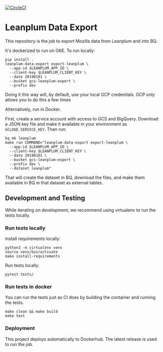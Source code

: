 [![CircleCI](https://circleci.com/gh/mozilla/leanplum_data_export.svg?style=svg)](https://circleci.com/gh/mozilla/leanplum_data_export)

# Leanplum Data Export
This repository is the job to export Mozilla data from Leanplum and into BQ.

It's dockerized to run on GKE. To run locally:

```
pip install .
leanplum-data-export export-leanplum \
  --app-id $LEANPLUM_APP_ID \
  --client-key $LEANPLUM_CLIENT_KEY \
  --date 20190101 \
  --bucket gcs-leanplum-export \
  --prefix dev
```

Doing it this way will, by default, use your local GCP credentials.
GCP only allows you to do this a few times

Alternatively, run in Docker.

First, create a service account with access to GCS and BigQuery.
Download a JSON key file and make it available in your
environment as `GCLOUD_SERVICE_KEY`. Then run:

```
bq mk leanplum
make run COMMAND="leanplum-data-export export-leanplum \
  --app-id $LEANPLUM_APP_ID \
  --client-key $LEANPLUM_CLIENT_KEY \
  --date 20190101 \
  --bucket gcs-leanplum-export \
  --prefix dev \
  --dataset leanplum"
```

That will create the dataset in BQ, download the files, and make
them available in BQ in that dataset as external tables.

## Development and Testing

While iterating on development, we recommend using virtualenv
to run the tests locally.

### Run tests locally

Install requirements locally:
```
python3 -m virtualenv venv
source venv/bin/activate
make install-requirements
```

Run tests locally:
```
pytest tests/
```

### Run tests in docker

You can run the tests just as CI does by building the container
and running the tests.

```
make clean && make build
make test
```

### Deployment

This project deploys automatically to Dockerhub. The latest release is used to run the job.
